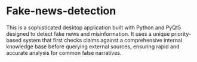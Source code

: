 # Fake-news-detection
This is a sophisticated desktop application built with Python and PyQt5 designed to detect fake news and misinformation. It uses a unique priority-based system that first checks claims against a comprehensive internal knowledge base before querying external sources, ensuring rapid and accurate analysis for common false narratives.
